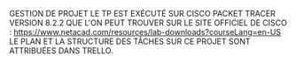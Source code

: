 GESTION DE PROJET
LE TP EST EXÉCUTÉ SUR CISCO PACKET TRACER VERSION 8.2.2 QUE L'ON PEUT TROUVER SUR LE SITE OFFICIEL DE CISCO : https://www.netacad.com/resources/lab-downloads?courseLang=en-US
LE PLAN ET LA STRUCTURE DES TÂCHES SUR CE PROJET SONT ATTRIBUÉES DANS TRELLO.
